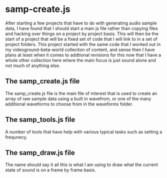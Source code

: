 # samp-create.js

After starting a few projects that have to do with generating audio sample data, I have found that I should start a main js file rather than copying files and hacking over things on a project by project basis. This will then be the start of a project that will be a fixed set of code that I will link to in a set of project folders. This project started with the same code that I worked out in my videoground-beta-world colleciton of content, and sense then I have plans at least when it comes to addtional revisions for this now that I have a whole other collection here where the main focus is just sound alone and not much of anything else.

## The samp_create.js file

The samp_create.js file is the main file of interest that is used to create an array of raw sample data using a built in wavefrom, or one of the many additional waveforms to choose from in the waveforms folder.

## The samp_tools.js file

A number of tools that have help with various typical tasks such as setting a frequnecy.

## The samp_draw.js file

The name should say it all this is what I am using to draw what the current state of sound is on a frame by frame basis.
